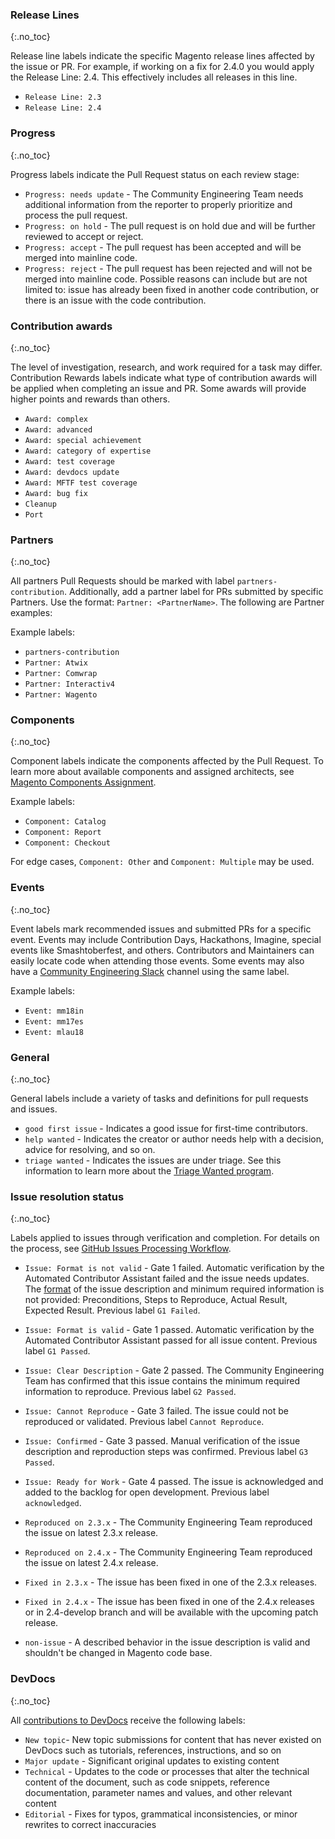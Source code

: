 ### Release Lines
{:.no_toc}

Release line labels indicate the specific Magento release lines affected by the issue or PR. For example, if working on a fix for 2.4.0 you would apply the Release Line: 2.4. This effectively includes all releases in this line.

*  `Release Line: 2.3`
*  `Release Line: 2.4`

### Progress
{:.no_toc}

Progress labels indicate the Pull Request status on each review stage:

*  `Progress: needs update` - The Community Engineering Team needs additional information from the reporter to properly prioritize and process the pull request. <!-- needs update -->
*  `Progress: on hold` - The pull request is on hold due and will be further reviewed to accept or reject.
*  `Progress: accept` - The pull request has been accepted and will be merged into mainline code. <!-- accept -->
*  `Progress: reject` - The pull request has been rejected and will not be merged into mainline code. Possible reasons can include but are not limited to: issue has already been fixed in another code contribution, or there is an issue with the code contribution. <!-- reject -->

### Contribution awards
{:.no_toc}

The level of investigation, research, and work required for a task may differ. Contribution Rewards labels  indicate what type of contribution awards will be applied when completing an issue and PR. Some awards will provide higher points and rewards than others.

*  `Award: complex`
*  `Award: advanced`
*  `Award: special achievement`
*  `Award: category of expertise`
*  `Award: test coverage`
*  `Award: devdocs update`
*  `Award: MFTF test coverage`
*  `Award: bug fix`
*  `Cleanup`
*  `Port`

### Partners
{:.no_toc}

All partners Pull Requests should be marked with label `partners-contribution`. Additionally, add a partner label for PRs submitted by specific Partners. Use the format: `Partner: <PartnerName>`. The following are Partner examples:

Example labels:

*  `partners-contribution`
*  `Partner: Atwix`
*  `Partner: Comwrap`
*  `Partner: Interactiv4`
*  `Partner: Wagento`

### Components
{:.no_toc}

Component labels indicate the components affected by the Pull Request. To learn more about available components and assigned architects, see [Magento Components Assignment](https://github.com/magento/architecture/wiki/Component-Assignments).

Example labels:

*  `Component: Catalog`
*  `Component: Report`
*  `Component: Checkout`

For edge cases, `Component: Other` and `Component: Multiple` may be used.

### Events
{:.no_toc}

Event labels mark recommended issues and submitted PRs for a specific event. Events may include Contribution Days, Hackathons, Imagine, special events like Smashtoberfest, and others. Contributors and Maintainers can easily locate code when attending those events. Some events may also have a [Community Engineering Slack](https://magentocommeng.slack.com) channel using the same label.

Example labels:

*  `Event: mm18in`
*  `Event: mm17es`
*  `Event: mlau18`

### General
{:.no_toc}

General labels include a variety of tasks and definitions for pull requests and issues.

*  `good first issue` - Indicates a good issue for first-time contributors.
*  `help wanted` - Indicates the creator or author needs help with a decision, advice for resolving, and so on.
*  `triage wanted` - Indicates the issues are under triage. See this information to learn more about the [Triage Wanted program](https://github.com/magento/magento2/wiki/Triage-Wanted).

### Issue resolution status
{:.no_toc}

Labels applied to issues through verification and completion. For details on the process, see [GitHub Issues Processing Workflow](https://github.com/magento/magento2/wiki/GitHub-Issues-Processing-Workflow).

*  `Issue: Format is not valid` - Gate 1 failed. Automatic verification by the Automated Contributor Assistant failed and the issue needs updates. The [format](https://github.com/magento/magento2/tree/2.4/.github/ISSUE_TEMPLATE) of the issue description and minimum required information is not provided: Preconditions, Steps to Reproduce, Actual Result, Expected Result. Previous label `G1 Failed`.
*  `Issue: Format is valid` - Gate 1 passed. Automatic verification by the Automated Contributor Assistant passed for all issue content. Previous label `G1 Passed`.
*  `Issue: Clear Description` - Gate 2 passed. The Community Engineering Team has confirmed that this issue contains the minimum required information to reproduce. Previous label `G2 Passed`.
*  `Issue: Cannot Reproduce` - Gate 3 failed. The issue could not be reproduced or validated. Previous label `Cannot Reproduce`.
*  `Issue: Confirmed` - Gate 3 passed. Manual verification of the issue description and reproduction steps was confirmed. Previous label `G3 Passed`.
*  `Issue: Ready for Work` - Gate 4 passed. The issue is acknowledged and added to the backlog for open development. Previous label `acknowledged`.
*  `Reproduced on 2.3.x` - The Community Engineering Team reproduced the issue on latest 2.3.x release.
*  `Reproduced on 2.4.x` - The Community Engineering Team reproduced the issue on latest 2.4.x release.

*  `Fixed in 2.3.x` - The issue has been fixed in one of the 2.3.x releases.
*  `Fixed in 2.4.x` - The issue has been fixed in one of the 2.4.x releases or in 2.4-develop branch and will be available with the upcoming patch release.
*  `non-issue` - A described behavior in the issue description is valid and shouldn't be changed in Magento code base.

### DevDocs
{:.no_toc}

All [contributions to DevDocs](https://github.com/magento/devdocs/blob/master/.github/CONTRIBUTING.md) receive the following labels:

*  `New topic`- New topic submissions for content that has never existed on DevDocs such as tutorials, references, instructions, and so on
*  `Major update` - Significant original updates to existing content
*  `Technical` - Updates to the code or processes that alter the technical content of the document, such as code snippets, reference documentation, parameter names and values, and other relevant content
*  `Editorial` - Fixes for typos, grammatical inconsistencies, or minor rewrites to correct inaccuracies
